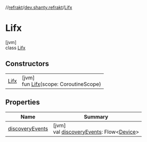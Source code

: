 //[refrakt](../../../index.md)/[dev.shanty.refrakt](../index.md)/[Lifx](index.md)

# Lifx

[jvm]\
class [Lifx](index.md)

## Constructors

| | |
|---|---|
| [Lifx](-lifx.md) | [jvm]<br>fun [Lifx](-lifx.md)(scope: CoroutineScope) |

## Properties

| Name | Summary |
|---|---|
| [discoveryEvents](discovery-events.md) | [jvm]<br>val [discoveryEvents](discovery-events.md): Flow&lt;[Device](../-device/index.md)&gt; |
